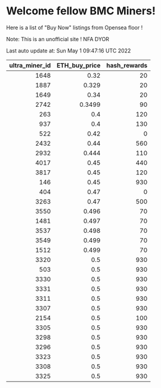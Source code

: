 # Welcome fellow BMC Miners!
Here is a list of "Buy Now" listings from Opensea floor !

Note: This is an unofficial site ! NFA DYOR


Last auto update at: Sun May  1 09:47:16 UTC 2022


|   ultra_miner_id |   ETH_buy_price |   hash_rewards |
|-----------------:|----------------:|---------------:|
|             1648 |          0.32   |             20 |
|             1887 |          0.329  |             20 |
|             1649 |          0.34   |             20 |
|             2742 |          0.3499 |             90 |
|              263 |          0.4    |            120 |
|              937 |          0.4    |            130 |
|              522 |          0.42   |              0 |
|             2432 |          0.44   |            560 |
|             2932 |          0.444  |            110 |
|             4017 |          0.45   |            440 |
|             3817 |          0.45   |            120 |
|              146 |          0.45   |            930 |
|              404 |          0.47   |              0 |
|             3263 |          0.47   |            500 |
|             3550 |          0.496  |             70 |
|             1481 |          0.497  |             70 |
|             3537 |          0.498  |             70 |
|             3549 |          0.499  |             70 |
|             1512 |          0.499  |             70 |
|             3320 |          0.5    |            930 |
|              503 |          0.5    |            930 |
|             3330 |          0.5    |            930 |
|             3331 |          0.5    |            930 |
|             3311 |          0.5    |            930 |
|             3307 |          0.5    |            930 |
|             2154 |          0.5    |            100 |
|             3305 |          0.5    |            930 |
|             3298 |          0.5    |            930 |
|             3296 |          0.5    |            930 |
|             3323 |          0.5    |            930 |
|             3308 |          0.5    |            930 |
|             3325 |          0.5    |            930 |